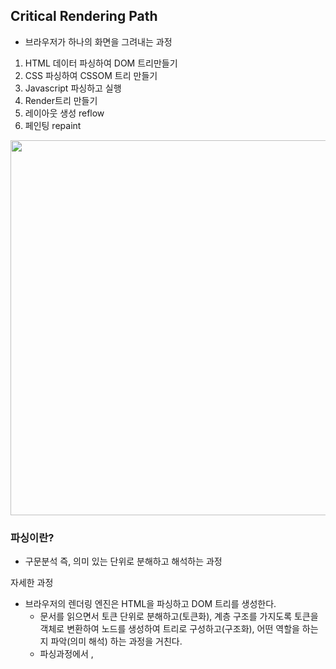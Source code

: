 ## Critical Rendering Path
- 브라우저가 하나의 화면을 그려내는 과정
1. HTML 데이터 파싱하여 DOM 트리만들기
2. CSS 파싱하여 CSSOM 트리 만들기
3. Javascript 파싱하고 실행
4. Render트리 만들기
5. 레이아웃 생성 reflow
6. 페인팅 repaint

<img src="https://github.com/user-attachments/assets/c957df30-f9b3-4e79-9c89-dca027fbfccf" width="600px" />

### 파싱이란?
- 구문분석 즉, 의미 있는 단위로 분해하고 해석하는 과정

자세한 과정
- 브라우저의 렌더링 엔진은 HTML을 파싱하고 DOM 트리를 생성한다.
  - 문서를 읽으면서 토큰 단위로 분해하고(토큰화), 계층 구조를 가지도록 토큰을 객체로 변환하여 노드를 생성하여 트리로 구성하고(구조화), 어떤 역할을 하는지 파악(의미 해석) 하는 과정을 거친다.
  - 파싱과정에서 <link>, <style> 태그를 만나면 CSS를 파싱하고, CSSOM트리를 생성한다.
  - ** DOM, CSSOM의 생성은 병렬적으로 실행되며, 파싱과정에서 <script>태그를 만나면 DOM 생성을 중단하고 자바스크립트를 파싱하고 실행한다.
- CSSOM 트리의 생성
  - DOM 생성과 같은 과정을 반복
- 자바스크립트 파싱 및 실행
  - <script>태그를 body하단에 둘 수 밖에 없었던 문제점
      1. DOM이 아직 만들어지지않은상태에서 자바스크립트가 DOM을 제어하려고하면 오류가 난다.
      2. HTML을 빨리 화면에 보여줘야하는데 script파싱하느라 화면의 렌더링이 늦어진다.
  - async, defer : 스크립트를 백그라운드에서 다운로드함
     - defer : HTML 파싱이 끝난 이후에 스크립트가 실행 / DOMContentLoaded이벤트 전에 실행이 보장 / 여러 스크립트에서는 선언된 순서대로 실행
     - async : 다운로드 완료되면 즉시 실행, 이때 HTML파싱중단 / 실행순서가 보장되지않음 / 독립적인 스크립트에 적합(광고,분석도구)
     - ** 최신에는 <script type="module" src="module.js"></script> 이런식으로 사용하여서 module을 사용하여 모듈화된 코드를 작성하는데, 기본적으로 defer처럼 동작한다.

      ```html
         <html>
            <head>
              <script src="heavy-script.js"></script> <!-- 일반 script -->
              <script async src="analytics.js"></script> <!-- async -->
              <script defer src="ui-framework.js"></script> <!-- defer -->
            </head>
            <body>
              <h1>Hello World</h1>
            </body>
          </html>
      ```
      - 일반 스크립트는 HTML 파싱 중단하고 다운로드 후 바로 실행 / async는 백그라운드에서 다운로드하고, 완료되면 즉시 실행 / defer는 백그라운드에서 다운로드하고, HTML파싱 끝나면 실행
- 렌더트리 생성
  - DOM과 CSSOM트리를 연결하는 과정으로, 탐색하면서 일치하는 요소들을 찾아 레이아웃과 스타일 정보를 결합해 렌더트리를 생성한다.
- Reflow
  - 렌더트리를 가지고 HTML 요소의 레이아웃을 픽셀단위로 계산하여 렌더트리에 반영
- Repaint
  - 렌더트리를 배치하고, 배치가 끝난것들을 화면에 그리게 된다. 시각화과정(색상, 크기 등등) 


   

